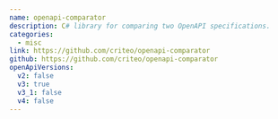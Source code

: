```yaml
---
name: openapi-comparator
description: C# library for comparing two OpenAPI specifications.
categories:
  - misc
link: https://github.com/criteo/openapi-comparator
github: https://github.com/criteo/openapi-comparator
openApiVersions:
  v2: false
  v3: true
  v3_1: false
  v4: false
---
```

